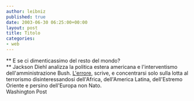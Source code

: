 ```yaml
---
author: leibniz
published: true
date: 2003-06-30 06:25:00+00:00
layout: post
title: Titolo
categories:
- web
---
```


 **   E se ci dimenticassimo del resto del mondo?   
** Jackson Diehl analizza la politica estera americana e l'interventismo dell'amministrazione Bush.  [ L'errore](http://www.washingtonpost.com/wp-dyn/articles/A49298-2003Jun29.html), scrive, e concentrarsi solo sulla lotta al terrorismo disinteressandosi dell'Africa, dell'America Latina, dell'Estremo Oriente e persino dell'Europa non Nato.   
Washington Post
